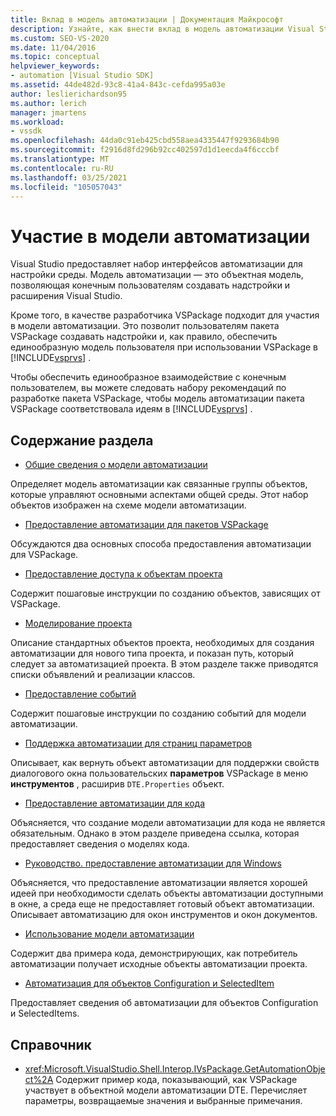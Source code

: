 ```yaml
---
title: Вклад в модель автоматизации | Документация Майкрософт
description: Узнайте, как внести вклад в модель автоматизации Visual Studio, следуя набору рекомендаций при проектировании VSPackage.
ms.custom: SEO-VS-2020
ms.date: 11/04/2016
ms.topic: conceptual
helpviewer_keywords:
- automation [Visual Studio SDK]
ms.assetid: 44de482d-93c8-41a4-843c-cefda995a03e
author: leslierichardson95
ms.author: lerich
manager: jmartens
ms.workload:
- vssdk
ms.openlocfilehash: 44da0c91eb425cbd558aea4335447f9293684b90
ms.sourcegitcommit: f2916d8fd296b92cc402597d1d1eecda4f6cccbf
ms.translationtype: MT
ms.contentlocale: ru-RU
ms.lasthandoff: 03/25/2021
ms.locfileid: "105057043"
---
```

# <a name="contribute-to-the-automation-model"></a>Участие в модели автоматизации
Visual Studio предоставляет набор интерфейсов автоматизации для настройки среды. Модель автоматизации — это объектная модель, позволяющая конечным пользователям создавать надстройки и расширения Visual Studio.

 Кроме того, в качестве разработчика VSPackage подходит для участия в модели автоматизации. Это позволит пользователям пакета VSPackage создавать надстройки и, как правило, обеспечить единообразную модель пользователя при использовании VSPackage в [!INCLUDE[vsprvs](../../code-quality/includes/vsprvs_md.md)] .

 Чтобы обеспечить единообразное взаимодействие с конечным пользователем, вы можете следовать набору рекомендаций по разработке пакета VSPackage, чтобы модель автоматизации пакета VSPackage соответствовала идеям в [!INCLUDE[vsprvs](../../code-quality/includes/vsprvs_md.md)] .

## <a name="in-this-section"></a>Содержание раздела
- [Общие сведения о модели автоматизации](../../extensibility/internals/automation-model-overview.md)

 Определяет модель автоматизации как связанные группы объектов, которые управляют основными аспектами общей среды. Этот набор объектов изображен на схеме модели автоматизации.

- [Предоставление автоматизации для пакетов VSPackage](../../extensibility/internals/providing-automation-for-vspackages.md)

 Обсуждаются два основных способа предоставления автоматизации для VSPackage.

- [Предоставление доступа к объектам проекта](../../extensibility/internals/exposing-project-objects.md)

 Содержит пошаговые инструкции по созданию объектов, зависящих от VSPackage.

- [Моделирование проекта](../../extensibility/internals/project-modeling.md)

 Описание стандартных объектов проекта, необходимых для создания автоматизации для нового типа проекта, и показан путь, который следует за автоматизацией проекта. В этом разделе также приводятся списки объявлений и реализации классов.

- [Предоставление событий](../../extensibility/internals/exposing-events-in-the-visual-studio-sdk.md)

 Содержит пошаговые инструкции по созданию событий для модели автоматизации.

- [Поддержка автоматизации для страниц параметров](../../extensibility/internals/automation-support-for-options-pages.md)

 Описывает, как вернуть объект автоматизации для поддержки свойств диалогового окна пользовательских **параметров** VSPackage в меню **инструментов** , расширив `DTE.Properties` объект.

- [Предоставление автоматизации для кода](../../extensibility/internals/providing-automation-for-code.md)

 Объясняется, что создание модели автоматизации для кода не является обязательным. Однако в этом разделе приведена ссылка, которая предоставляет сведения о моделях кода.

- [Руководство. предоставление автоматизации для Windows](../../extensibility/internals/how-to-provide-automation-for-windows.md)

 Объясняется, что предоставление автоматизации является хорошей идеей при необходимости сделать объекты автоматизации доступными в окне, а среда еще не предоставляет готовый объект автоматизации. Описывает автоматизацию для окон инструментов и окон документов.

- [Использование модели автоматизации](../../extensibility/internals/using-the-automation-model.md)

 Содержит два примера кода, демонстрирующих, как потребитель автоматизации получает исходные объекты автоматизации проекта.

- [Автоматизация для объектов Configuration и SelectedItem](../../extensibility/internals/automation-for-configuration-and-selecteditem-objects.md)

 Предоставляет сведения об автоматизации для объектов Configuration и SelectedItems.

## <a name="reference"></a>Справочник
- <xref:Microsoft.VisualStudio.Shell.Interop.IVsPackage.GetAutomationObject%2A> Содержит пример кода, показывающий, как VSPackage участвует в объектной модели автоматизации DTE. Перечисляет параметры, возвращаемые значения и выбранные примечания.
